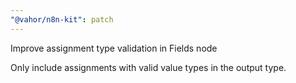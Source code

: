 ```yaml
---
"@vahor/n8n-kit": patch
---
```


Improve assignment type validation in Fields node

Only include assignments with valid value types in the output type.
